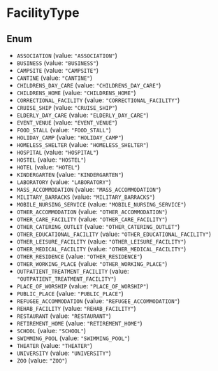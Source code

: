 # FacilityType

## Enum

* `ASSOCIATION` (value: `"ASSOCIATION"`)
* `BUSINESS` (value: `"BUSINESS"`)
* `CAMPSITE` (value: `"CAMPSITE"`)
* `CANTINE` (value: `"CANTINE"`)
* `CHILDRENS_DAY_CARE` (value: `"CHILDRENS_DAY_CARE"`)
* `CHILDRENS_HOME` (value: `"CHILDRENS_HOME"`)
* `CORRECTIONAL_FACILITY` (value: `"CORRECTIONAL_FACILITY"`)
* `CRUISE_SHIP` (value: `"CRUISE_SHIP"`)
* `ELDERLY_DAY_CARE` (value: `"ELDERLY_DAY_CARE"`)
* `EVENT_VENUE` (value: `"EVENT_VENUE"`)
* `FOOD_STALL` (value: `"FOOD_STALL"`)
* `HOLIDAY_CAMP` (value: `"HOLIDAY_CAMP"`)
* `HOMELESS_SHELTER` (value: `"HOMELESS_SHELTER"`)
* `HOSPITAL` (value: `"HOSPITAL"`)
* `HOSTEL` (value: `"HOSTEL"`)
* `HOTEL` (value: `"HOTEL"`)
* `KINDERGARTEN` (value: `"KINDERGARTEN"`)
* `LABORATORY` (value: `"LABORATORY"`)
* `MASS_ACCOMMODATION` (value: `"MASS_ACCOMMODATION"`)
* `MILITARY_BARRACKS` (value: `"MILITARY_BARRACKS"`)
* `MOBILE_NURSING_SERVICE` (value: `"MOBILE_NURSING_SERVICE"`)
* `OTHER_ACCOMMODATION` (value: `"OTHER_ACCOMMODATION"`)
* `OTHER_CARE_FACILITY` (value: `"OTHER_CARE_FACILITY"`)
* `OTHER_CATERING_OUTLET` (value: `"OTHER_CATERING_OUTLET"`)
* `OTHER_EDUCATIONAL_FACILITY` (value: `"OTHER_EDUCATIONAL_FACILITY"`)
* `OTHER_LEISURE_FACILITY` (value: `"OTHER_LEISURE_FACILITY"`)
* `OTHER_MEDICAL_FACILITY` (value: `"OTHER_MEDICAL_FACILITY"`)
* `OTHER_RESIDENCE` (value: `"OTHER_RESIDENCE"`)
* `OTHER_WORKING_PLACE` (value: `"OTHER_WORKING_PLACE"`)
* `OUTPATIENT_TREATMENT_FACILITY` (value: `"OUTPATIENT_TREATMENT_FACILITY"`)
* `PLACE_OF_WORSHIP` (value: `"PLACE_OF_WORSHIP"`)
* `PUBLIC_PLACE` (value: `"PUBLIC_PLACE"`)
* `REFUGEE_ACCOMMODATION` (value: `"REFUGEE_ACCOMMODATION"`)
* `REHAB_FACILITY` (value: `"REHAB_FACILITY"`)
* `RESTAURANT` (value: `"RESTAURANT"`)
* `RETIREMENT_HOME` (value: `"RETIREMENT_HOME"`)
* `SCHOOL` (value: `"SCHOOL"`)
* `SWIMMING_POOL` (value: `"SWIMMING_POOL"`)
* `THEATER` (value: `"THEATER"`)
* `UNIVERSITY` (value: `"UNIVERSITY"`)
* `ZOO` (value: `"ZOO"`)
